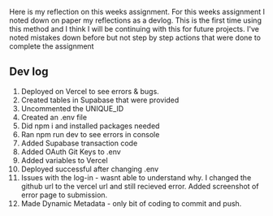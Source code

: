 Here is my reflection on this weeks assignment. For this weeks assignment I noted down on paper my reflections as a devlog. This is the first time using this method and I think I will be continuing with this for future projects. I've noted mistakes down before but not step by step actions that were done to complete the assignment

## Dev log

1. Deployed on Vercel  to see errors & bugs.
2. Created tables in Supabase that were provided
3. Uncommented the UNIQUE_ID
4. Created an .env file
5. Did npm i and installed packages needed
6. Ran npm run dev to see errors in console
7. Added Supabase transaction code
8. Added OAuth Git Keys to .env
9. Added variables to Vercel
10. Deployed successful after changing .env
11. Issues with the log-in - wasnt able to understand why. I changed the github url to the vercel url and still recieved error. Added screenshot of error page to submission.
12. Made Dynamic Metadata - only bit of coding to commit and push. 